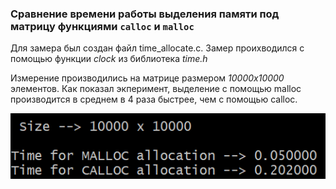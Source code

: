 ### Сравнение времени работы выделения памяти под матрицу функциями `calloc` и `malloc` ###

Для замера был создан файл time_allocate.c.
Замер проихводился с помощью функции _clock_ из библиотека _time.h_

Измерение производились на матрице размером *10000х10000* элементов.
Как показал экперимент, выделение с помощью malloc производится 
в среднем в 4 раза быстрее, чем с помощью calloc.

![alt text](inc/time.png "Результат опыта")